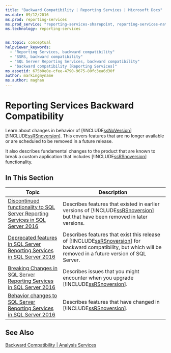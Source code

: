 ```yaml
---
title: "Backward Compatibility | Reporting Services | Microsoft Docs"
ms.date: 09/12/2016
ms.prod: reporting-services
ms.prod_service: "reporting-services-sharepoint, reporting-services-native"
ms.technology: reporting-services


ms.topic: conceptual
helpviewer_keywords: 
  - "Reporting Services, backward compatibility"
  - "SSRS, backward compatibility"
  - "SQL Server Reporting Services, backward compatibility"
  - "backward compatibility [Reporting Services]"
ms.assetid: 675b0e0e-cfee-4790-9675-80fc3ea6d30f
author: markingmyname
ms.author: maghan
---
```

#  Reporting Services Backward Compatibility
Learn about changes in behavior of [!INCLUDE[ssNoVersion](../includes/ssnoversion-md.md)] [!INCLUDE[ssRSnoversion](../includes/ssrsnoversion-md.md)]. This covers features that are no longer available or are scheduled to be removed in a future release.

It also describes fundamental changes to the product that are known to break a custom application that includes [!INCLUDE[ssRSnoversion](../includes/ssrsnoversion-md.md)] functionality.  
  
## In This Section  
  
|Topic|Description|  
|-----------|-----------------|  
|[Discontinued functionality to SQL Server Reporting Services in SQL Server 2016](discontinued-functionality-to-sql-server-reporting-services-in-sql-server.md)|Describes features that existed in earlier versions of [!INCLUDE[ssRSnoversion](../includes/ssrsnoversion-md.md)] but that have been removed in later versions.|  
|[Deprecated features in SQL Server Reporting Services in SQL Server 2016](deprecated-features-in-sql-server-reporting-services-ssrs.md)|Describes features that exist this release of [!INCLUDE[ssRSnoversion](../includes/ssrsnoversion-md.md)] for backward compatibility, but which will be removed in a future version of SQL Server.|  
|[Breaking Changes in SQL Server Reporting Services in SQL Server 2016](breaking-changes-in-sql-server-reporting-services-in-sql-server-2016.md)|Describes issues that you might encounter when you upgrade [!INCLUDE[ssRSnoversion](../includes/ssrsnoversion-md.md)].|  
|[Behavior changes to SQL Server Reporting Services  in SQL Server 2016](behavior-changes-to-sql-server-reporting-services-in-sql-server-2016.md)|Describes features that have changed in [!INCLUDE[ssRSnoversion](../includes/ssrsnoversion-md.md)].|  
  
## See Also  
 [Backward Compatibility | Analysis Services](https://msdn.microsoft.com/618b6c3a-e20d-47a9-b2c6-6d848dfba05a)  
  
  

